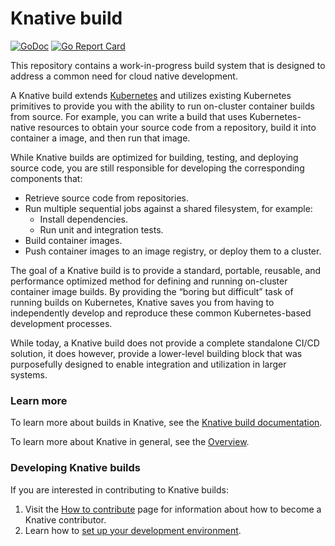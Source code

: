 # Knative build

[![GoDoc](https://godoc.org/github.com/knative/build-pipeline?status.svg)](https://godoc.org/github.com/knative/build-pipeline)
[![Go Report Card](https://goreportcard.com/badge/knative/build-pipeline)](https://goreportcard.com/report/knative/build-pipeline)

This repository contains a work-in-progress build system that is designed to 
address a common need for cloud native development.

A Knative build extends 
[Kubernetes](https://kubernetes.io/docs/concepts/extend-kubernetes/api-extension/custom-resources/)
and utilizes existing Kubernetes primitives to provide you with the
ability to run on-cluster container builds from source. For example, you can 
write a build that uses Kubernetes-native resources to obtain your source code
from a repository, build it into container a image, and then run that image. 

While Knative builds are optimized for building, testing, and deploying source 
code, you are still responsible for developing the corresponding components 
that:

* Retrieve source code from repositories.
* Run multiple sequential jobs against a shared filesystem, for example:
  * Install dependencies.
  * Run unit and integration tests.
* Build container images.
* Push container images to an image registry, or deploy them to a cluster.

The goal of a Knative build is to provide a standard, portable, reusable, 
and performance optimized method for defining and running on-cluster container 
image builds. By providing the “boring but difficult” task of running builds on
Kubernetes, Knative saves you from having to independently develop and reproduce
these common Kubernetes-based development processes.

While today, a Knative build does not provide a complete standalone CI/CD 
solution, it does however, provide a lower-level building block that was 
purposefully designed to enable integration and utilization in larger systems.

### Learn more

To learn more about builds in Knative, see the 
[Knative build documentation](https://github.com/knative/docs/tree/master/build).

To learn more about Knative in general, see the 
[Overview](https://github.com/knative/docs/blob/master/README.md).

### Developing Knative builds

If you are interested in contributing to Knative builds:

1. Visit the [How to contribute](./CONTRIBUTING.md) page for information about
   how to become a Knative contributor.
2. Learn how to [set up your development environment](DEVELOPMENT.md).
